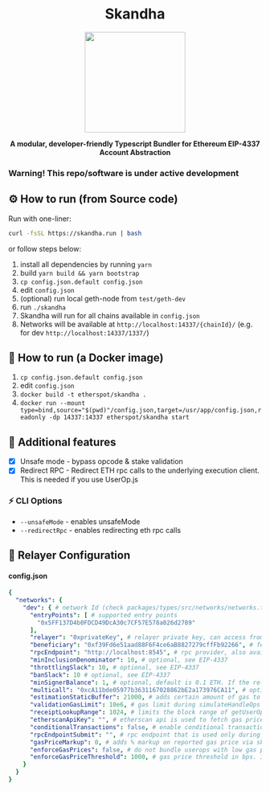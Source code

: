 <div align="center">
  <h1 align="center">Skandha</h1>
</div>

<!-- PROJECT LOGO -->

<div align="center">
  <img src="https://public.etherspot.io/assets/etherspot.gif" width="200" height="200">
  <p>
    <b>
      A modular, developer-friendly Typescript Bundler for Ethereum EIP-4337 Account Abstraction
    </b>
   </p>
</div>

### Warning! This repo/software is under active development

## ⚙️ How to run (from Source code)

Run with one-liner:

```sh
curl -fsSL https://skandha.run | bash
```
or follow steps below:

1. install all dependencies by running `yarn`
2. build `yarn build && yarn bootstrap`
3. `cp config.json.default config.json`
4. edit `config.json`
5. (optional) run local geth-node from `test/geth-dev`
6. run `./skandha`
7. Skandha will run for all chains available in `config.json`
8. Networks will be available at `http://localhost:14337/{chainId}/` (e.g. for dev `http://localhost:14337/1337/`)

## 🐳 How to run (a Docker image)

1. `cp config.json.default config.json`
2. edit `config.json`
3. `docker build -t etherspot/skandha .`
4. `docker run --mount type=bind,source="$(pwd)"/config.json,target=/usr/app/config.json,readonly -dp 14337:14337 etherspot/skandha start`


## 📜 Additional features
- [x] Unsafe mode - bypass opcode & stake validation
- [x] Redirect RPC - Redirect ETH rpc calls to the underlying execution client. This is needed if you use UserOp.js

### ⚡️ CLI Options
- `--unsafeMode` - enables unsafeMode
- `--redirectRpc` - enables redirecting eth rpc calls

## 🔑 Relayer Configuration

#### config.json

```yaml
{
  "networks": {
    "dev": { # network Id (check packages/types/src/networks/networks.ts)
      "entryPoints": [ # supported entry points
        "0x5FF137D4b0FDCD49DcA30c7CF57E578a026d2789"
      ],
      "relayer": "0xprivateKey", # relayer private key, can access from here or via environment variables (SKANDHA_MUMBAI_RELAYER | SKANDHA_DEV_RELAYER | etc.)
      "beneficiary": "0xf39Fd6e51aad88F6F4ce6aB8827279cffFb92266", # fee collector, avaiable via env var (SKANDHA_MUMBAI_BENEFICIARY | etc)
      "rpcEndpoint": "http://localhost:8545", # rpc provider, also available via env variable (SKANDHA_MUMBAI_RPC | etc)
      "minInclusionDenominator": 10, # optional, see EIP-4337
      "throttlingSlack": 10, # optional, see EIP-4337
      "banSlack": 10 # optional, see EIP-4337
      "minSignerBalance": 1, # optional, default is 0.1 ETH. If the relayer's balance drops lower than this, it will be selected as a fee collector
      "multicall": "0xcA11bde05977b3631167028862bE2a173976CA11", # optional, multicall3 contract (see https://github.com/mds1/multicall#multicall3-contract-addresses)
      "estimationStaticBuffer": 21000, # adds certain amount of gas to callGasLimit on estimation
      "validationGasLimit": 10e6, # gas limit during simulateHandleOps and simulateValidation calls
      "receiptLookupRange": 1024, # limits the block range of getUserOperationByHash and getUserOperationReceipt
      "etherscanApiKey": "", # etherscan api is used to fetch gas prices
      "conditionalTransactions": false, # enable conditional transactions
      "rpcEndpointSubmit": "", # rpc endpoint that is used only during submission of a bundle
      "gasPriceMarkup": 0, # adds % markup on reported gas price via skandha_getGasPrice, 10000 = 100.00%, 500 = 5%
      "enforceGasPrices": false, # do not bundle userops with low gas prices
      "enforceGasPriceThreshold": 1000, # gas price threshold in bps. If set to 500, userops' gas price is allowed to be 5% lower than the network's gas price
    }
  }
}
```
